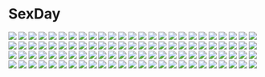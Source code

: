 # SexDay
![](https://konachan.com/jpeg/e99a16f4007262363a10979d01a5dcc0/Konachan.com%20-%20204309%20barefoot%20blue_eyes%20breasts%20bunny_ears%20cabbit%20collar%20game_cg%20long_hair%20necklace%20nipples%20panties%20rubi-sama%20sex%20skyfish%20topless%20underwear%20wristwear.jpg)
![](https://konachan.com/image/af53a4a10a70a32a54f66a1d2b90544d/Konachan.com%20-%20145210%20blush%20headphones%20ipod%20kanijiru%20orange_eyes%20original%20pink_hair%20short_hair%20skirt%20stars%20thighhighs%20zettai_ryouiki.jpg)
![](https://konachan.com/image/b316ea116bb553bef8ae92a2e7f0cdf2/Konachan.com%20-%2019123%20.hack__%20.hack__g.u.%20.hack__link%20.hack__roots%20haseo.jpg)
![](https://konachan.com/image/fdc022d69f2893baa1991fef98d81933/Konachan.com%20-%2071380%20blue_eyes%20brown_hair%20glasses%20long_hair%20makinami_mari_illustrious%20neon_genesis_evangelion%20school_uniform%20tie.jpg)
![](https://konachan.com/image/ac80646dcf82f4d6e4fbdba2635092c3/Konachan.com%20-%2093589%20aquarian_age%20bow%20feathers%20gloves%20hat%20long_hair%20red_eyes%20red_hair%20tachikawa_mushimaro%20tagme_%28character%29%20thighhighs%20wings.jpg)
![](https://konachan.com/image/d0c1d5393fffc009310cf79c4b773495/Konachan.com%20-%20275091%20blonde_hair%20breasts%20green_eyes%20kagamigawa_kuroe%20long_hair%20memories_off%20pantyhose%20ribbons%20shirt%20skirt%20zha_yu_bu_dong_hua.jpg)
![](https://konachan.com/jpeg/4d76f3413826abd3a96a2cc55cadb0e8/Konachan.com%20-%2038498%20cuffs_%28studio%29%20garden_%28galge%29.jpg)
![](https://konachan.com/jpeg/0d5839cd71ec9d370aac53773cc0bae9/Konachan.com%20-%20211944%20aqua_eyes%20black_hair%20choker%20dress%20hyanna-natsu%20long_hair%20original%20thighhighs%20watermark.jpg)
![](https://konachan.com/jpeg/0c083bcb522cbf27ec54886152f81b03/Konachan.com%20-%20222013%20aqua_eyes%20aqua_hair%20bow%20hatsune_miku%20kei_%28artist%29%20long_hair%20skirt%20thighhighs%20twintails%20vocaloid%20zettai_ryouiki.jpg)
![](https://konachan.com/image/030be3a1bb20c2ab81cfdc6df069b168/Konachan.com%20-%20171671%20airspace%20brown_eyes%20brown_hair%20close%20original%20petals.jpg)
![](https://konachan.com/image/8deca8e576119693265cce8c13878725/Konachan.com%20-%20126246%20blonde_hair%20blue_eyes%20braids%20ia%20long_hair%20pink_hair%20saine_%28artist%29%20skirt%20vocaloid.jpg)
![](https://konachan.com/jpeg/0731c8c01330ee4650b9835f20668c30/Konachan.com%20-%2075661%20animal_ears%20brown_hair%20panties%20red_eyes%20school_uniform%20underwear%20wink.jpg)
![](https://konachan.com/jpeg/fd1a4a8367b655563408859dae7c5b2d/Konachan.com%20-%20191875%20bikini%20blue_eyes%20brown_hair%20leaves%20nababa%20original%20swimsuit%20water%20wet.jpg)
![](https://konachan.com/image/df8f1a2a3184ffeedde6452f8acc8d50/Konachan.com%20-%2031769%20blonde_hair%20blue_eyes%20blush%20favorite%20food%20game_cg%20happy_margaret%21%20kokonoka%20minahase_karin%20school_uniform.jpg)
![](https://konachan.com/jpeg/53500f8563a864552dda777cc1228cc8/Konachan.com%20-%20199986%20animal_ears%20blush%20doggirl%20fang%20pink_eyes%20pink_hair%20scan%20school_swimsuit%20shiratama%20swim_ring%20swimsuit%20tail%20thighhighs%20twintails%20water.jpg)
![](https://konachan.com/image/14a673bc89b499451f7a8d8071e07266/Konachan.com%20-%20120394%20blonde_hair%20headphones%20seeu%20signed%20vocaloid.jpg)
![](https://konachan.com/jpeg/672042aa60121b48c2f43033dfebb238/Konachan.com%20-%20302078%20ass%20breasts%20guranyto%20kunikida_hanamaru%20love_live%21_school_idol_project%20love_live%21_sunshine%21%21%20nipples%20waifu2x.jpg)
![](https://konachan.com/jpeg/36727255265e0ed13508418f54b14700/Konachan.com%20-%20235793%20bondage%20boots%20breasts%20grass%20green_hair%20hikage%20nopan%20petals%20puroteinhime%20senran_kagura%20short_hair%20shorts%20spread_legs%20thighhighs%20yellow_eyes.jpg)
![](https://konachan.com/image/3cc23f1ef0d979383c80a102656aa52f/Konachan.com%20-%20250512%20breasts%20chibi%20cleavage%20computer%20food%20green_eyes%20green_hair%20hoodie%20jikeshi%20long_hair%20no_bra%20original%20thighhighs.jpg)
![](https://konachan.com/image/29fc43dea723fa9b8bcfc77ea5b543bf/Konachan.com%20-%2078526%202girls%20blush%20breasts%20glasses%20long_hair%20lucky_star%20narutaki_shin%20pink_hair%20purple_eyes%20short_hair%20takara_miyuki%20takara_yukari%20yuri.jpg)
![](https://konachan.com/jpeg/4e17bbfdfe5bc912e4afd539aabbe2d6/Konachan.com%20-%20273154%20ass%20black_hair%20cameltoe%20male%20original%20panties%20pink%20shirt_lift%20short_hair%20skirt%20thighhighs%20underwear%20urasuji_samurai.jpg)
![](https://konachan.com/image/d3e9e57a9661f486938d5586e178269c/Konachan.com%20-%20169404%202girls%20blush%20book%20choker%20drink%20gloves%20gray_hair%20green_eyes%20headband%20logo%20long_hair%20panties%20pink_hair%20red_eyes%20sesena_yau%20twintails%20underwear%20watermark.jpg)
![](https://konachan.com/jpeg/82d8af5336936698f9269c6d0312c0f9/Konachan.com%20-%20144849%20brown_eyes%20game_cg%20hug%20imouto_no_katachi%20long_hair%20pink_hair%20sena_miyuki%20sphere%20tagme_%28artist%29.jpg)
![](https://konachan.com/image/71be8fb8d3260438fad8ed8908492927/Konachan.com%20-%20237876%20black_hair%20brown_hair%20close%20dacchi%20green_eyes%20hat%20hug%20kono_subarashii_sekai_ni_shukufuku_wo%21%20male%20megumin%20satou_kazuma%20short_hair%20witch_hat.jpg)
![](https://konachan.com/jpeg/e0c7ab097dc13eeae480160042de3ab7/Konachan.com%20-%20284555%20blue_eyes%20bra%20breasts%20cleavage%20close%20ichinose_shiki%20idolmaster%20idolmaster_cinderella_girls%20long_hair%20open_shirt%20red_hair%20ryuu.%20underwear.jpg)
![](https://konachan.com/jpeg/ba7e4a2f1f9243906d18ddd569e9b283/Konachan.com%20-%2024936%20animal%20blue_hair%20bow%20bunny%20disgaea%20doll%20green%20pleinair%20pointed_ears%20red_eyes%20short_hair.jpg)
![](https://konachan.com/jpeg/6e7de29a586e20a550e895acc51223d4/Konachan.com%20-%20277025%20amduscias_%28megido72%29%20bettle_%28b_s_a_n%29%20bicolored_eyes%20bow%20goth-loli%20headband%20lolita_fashion%20long_hair%20megido72%20purple_hair%20signed%20umbrella%20wings.jpg)
![](https://konachan.com/jpeg/128492d92b6fef8b6faef48f293d95db/Konachan.com%20-%2090178%20blood%20blush%20chibi%20hat%20patchouli_knowledge%20touhou%20white%20yume_shokunin.jpg)
![](https://konachan.com/image/223db749f574fad10f32ae5b7d0b1ce5/Konachan.com%20-%20154087%20aircraft%20clouds%20nodata%20original%20scenic%20sky.jpg)
![](https://konachan.com/image/df11c597bc8cede211190c2dcdcea9f4/Konachan.com%20-%2057639%20k-on%21%20kotobuki_tsumugi.jpg)
![](https://konachan.com/image/4e31c0b98ecc4dba4eca1f621cd39b02/Konachan.com%20-%2044659%20amami_haruka%20idolmaster%20otonashi_kotori%20swimsuit.jpg)
![](https://konachan.com/jpeg/1df9e7e700ae43cd04fb9a5db86d340b/Konachan.com%20-%20270272%20blush%20bow%20bra%20breast_grab%20breasts%20cleavage%20close%20game_cg%20pink_hair%20purple_eyes%20short_hair%20tagme_%28artist%29%20tendou_arisu%20twintails%20underwear.jpg)
![](https://konachan.com/jpeg/3fa857a38ba3f2bc8c43e658e65ebad9/Konachan.com%20-%20160850%202girls%20asia_argento%20blonde_hair%20breasts%20cleavage%20highschool_dxd%20nude%20red_hair%20rias_gremory%20shower.jpg)
![](https://konachan.com/image/a47eff259e860db2feb1aaa76a9d50b3/Konachan.com%20-%2068505%20brown_eyes%20brown_hair%20close%20haruue_eri%20short_hair%20to_aru_kagaku_no_railgun%20to_aru_majutsu_no_index%20vector%20white.jpg)
![](https://konachan.com/jpeg/a8294547e8dc7fc3b6ead410d193693b/Konachan.com%20-%20200709%20brown_eyes%20close%20dark%20hat%20nagato_yuki%20purple_hair%20suzumiya_haruhi_no_yuutsu%20vector.jpg)
![](https://konachan.com/image/fce7f53b10adf2c235f0892102875843/Konachan.com%20-%20282519%20asa_no_ha%20black_hair%20blush%20breasts%20brown_eyes%20hat%20long_hair%20nipples%20no_bra%20nurse%20open_shirt%20original%20panties%20ponytail%20underwear%20undressing.jpg)
![](https://konachan.com/image/341e9f22b9b5c3ffe3d9658d2b346ddd/Konachan.com%20-%2043374%20to_heart.jpg)
![](https://konachan.com/image/2c9dca710ab4fad71f5224b2c81de39a/Konachan.com%20-%20170214%20bed%20brown_eyes%20brown_hair%20long_hair%20original%20school_uniform%20shiromi_%28ringo%29%20skirt.jpg)
![](https://konachan.com/jpeg/2956f2782c16d58bf968fdce4ce4dc31/Konachan.com%20-%20212272%20aqua_eyes%20black_hair%20glasses%20long_hair%20original%20school_uniform%20yanagi.jpg)
![](https://konachan.com/image/90e2c2a0dae8dacfbe91c6302b923cef/Konachan.com%20-%2054947%20akiyama_mio%20hirasawa_ui%20hirasawa_yui%20k-on%21%20kotobuki_tsumugi%20manabe_nodoka%20nakano_azusa%20tainaka_ritsu%20yamanaka_sawako.jpg)
![](https://konachan.com/image/9d63281b3818f7c85ea7f1cc1b1cc9c0/Konachan.com%20-%20261206%20blue_hair%20blush%20breasts%20brown_eyes%20cameltoe%20green_hair%20hatachi%20navel%20original%20panties%20ponytail%20ribbons%20short_hair%20skirt%20underwear%20upskirt%20wristwear.jpg)
![](https://konachan.com/image/86512fec2d9323ba559d2d2427af0070/Konachan.com%20-%2053542%20hakua_ugetsu.jpg)
![](https://konachan.com/jpeg/55da7a99a27ce8bb0d75a3d728e99536/Konachan.com%20-%2095414%20all_male%20kaito%20male%20vocaloid.jpg)
![](https://konachan.com/image/3ce0554cf0bc0e971fda8fad061f65d7/Konachan.com%20-%20283771%20apple%20dress%20food%20fruit%20miyanoyori%20original.jpg)
![](https://konachan.com/jpeg/41cf8933eec39244d4fc85968ac31dec/Konachan.com%20-%20189856%207th_dragon%207th_dragon_2020%20aqua_eyes%20aqua_hair%20dress%20hatsune_miku%20headband%20long_hair%20ribbons%20sugar_sound%20thighhighs%20twintails%20vocaloid.jpg)
![](https://konachan.com/jpeg/2605089ec229abc4fba5e6a5fd19734e/Konachan.com%20-%20278835%20blush%20breasts%20brown_hair%20garter_belt%20green_eyes%20hayabusa%20long_hair%20no_bra%20open_shirt%20original%20skirt%20stockings%20thighhighs%20zettai_ryouiki.jpg)
![](https://konachan.com/jpeg/b36a7464ddb4a6af45dd9195b6c41e8f/Konachan.com%20-%2069634%20amatsumi_sora_ni%20blush%20bra%20breasts%20clochette%20garter_belt%20hazuki_mikage%20nipples%20panties%20scan%20shintaro%20stockings%20underwear.jpg)
![](https://konachan.com/image/9eb02c62173453013f4158c9edf407e9/Konachan.com%20-%20298405%20blue_eyes%20breasts%20cape%20cleavage%20dress%20elsword%20gloves%20hoodie%20long_hair%20mal_poi%20petals%20signed%20skirt_lift%20stockings%20sunglasses%20white%20white_hair.jpg)
![](https://konachan.com/image/7b0ae2d41f5138be345d5a3a0c02e9cf/Konachan.com%20-%20102375%20brown_eyes%20brown_hair%20cherry_blossoms%20flowers%20hat%20maeda_risou%20original%20petals%20school_uniform%20short_hair.jpg)
![](https://konachan.com/jpeg/742c59c5e7af3a60b2bffdc4c2233243/Konachan.com%20-%20160414%20animal_ears%20blonde_hair%20foxgirl%20gloves%20hellshock%20original%20ponytail%20suzumi_%28hellshock%29.jpg)
![](https://konachan.com/jpeg/306fcf490dd743a155629d894c86c76d/Konachan.com%20-%20126470%20blue_eyes%20breasts%20cleavage%20game_cg%20group%20microphone%20prismatic_princess_union_stars%20short_hair.jpg)
![](https://konachan.com/image/382895234109070d1d5d152dafac6b6a/Konachan.com%20-%2028775%20monkey_d_luffy%20nami%20nico_robin%20one_piece%20roronoa_zoro%20sanji%20tony_tony_chopper%20usopp.jpg)
![](https://konachan.com/jpeg/59c506b328df4f1d9c9c22a768cfdd9e/Konachan.com%20-%20244154%20bra%20breasts%20brown_hair%20condom%20cum%20long_hair%20misaki_kurehito%20nipples%20open_shirt%20panties%20scan%20school_uniform%20skirt%20tie%20underwear%20undressing%20white.jpg)
![](https://konachan.com/image/461f5468053d93478cc25741b54df4f5/Konachan.com%20-%20298599%20blue_eyes%20blush%20breast_grab%20breasts%20censored%20god_eater%20gray_hair%20lolicept%20long_hair%20nipples%20paizuri%20penis%20sunglasses%20watermark.jpg)
![](https://konachan.com/jpeg/500b7076f07a54ce18c3e34fc29a9b45/Konachan.com%20-%20240593%20fate_grand_order%20fate_%28series%29%20kim_eb%20nero_claudius_%28bride%29%20nero_claudius_%28fate%29.jpg)
![](https://konachan.com/image/9eedf89be70b78e87b932fdd631da2f0/Konachan.com%20-%20138174%20blonde_hair%20hououin_suzume%20long_hair%20purple_eyes%20school_uniform%20takanae_kyourin%20twintails%20yumeiro_alouette%21.jpg)
![](https://konachan.com/image/c73de843a24676967bba1fa519463d33/Konachan.com%20-%2010148%20sailor_moon%20sailor_saturn%20tomoe_hotaru.jpg)
![](https://konachan.com/image/53994eb442f50dbaa8ebfcf2416b5c71/Konachan.com%20-%2026869%20tagme.jpg)
![](https://konachan.com/jpeg/ec46b4453a1b027efc896e070874b6a5/Konachan.com%20-%20267063%20bicycle%20bike_shorts%20blonde_hair%20hitomi_kazuya%20ribbons%20shorts%20skintight%20twintails%20watermark%20white.jpg)
![](https://konachan.com/image/18e3d501dc1a180eb88442eef54ebf06/Konachan.com%20-%2032418%20animal%20bird%20moon%20shihou_matsuri%20sola.jpg)
![](https://konachan.com/image/3b2d2772f048f114f657fc6a08634391/Konachan.com%20-%205984%20fireworks%20japanese_clothes%20shakugan_no_shana%20shana%20yoshida_kazumi%20yukata.jpg)
![](https://konachan.com/image/4bd80a7b6d70302824c64627889c960b/Konachan.com%20-%2060361%20amano_saki%20kanamemo%20kujiin_mika%20nakamachi_kana.jpg)
![](https://konachan.com/image/7adc4a490f19cf6dfa98e2b7690fe0f9/Konachan.com%20-%2095379%20animal_ears%20bow%20braids%20fang%20hat%20izayoi_sakuya%20katana%20konpaku_youmu%20maid%20myon%20red_eyes%20shoujo_ai%20sword%20tail%20tears%20touhou%20weapon%20wolfgirl%20zatoukujira.jpg)
![](https://konachan.com/jpeg/540cc8152159fbcf795f286a68d1ab04/Konachan.com%20-%20256710%202girls%20aliasing%20aqua_eyes%20azur_lane%20blush%20bow%20brown_hair%20dress%20foxgirl%20gloves%20long_hair%20panties%20red_eyes%20tail%20thighhighs%20underwear%20upskirt%20white_hair.jpg)
![](https://konachan.com/image/fab153adc9fea6b29dba06d53d6b86c5/Konachan.com%20-%20157010%20ryuusei_kiseki%20unisonshift.jpg)
![](https://konachan.com/image/038012fbe323afc3c343f67ddaf7c5a4/Konachan.com%20-%20155390%20ass%20blue_eyes%20breasts%20ikkitousen%20khalitzburg%20panties%20sonken_chuubou%20underwear.jpg)
![](https://konachan.com/image/73114933477ab4813f26b7bbfbc90a24/Konachan.com%20-%20126258%20building%20clouds%20kiyomin%20landscape%20moon%20original%20scenic%20sunset.jpg)
![](https://konachan.com/jpeg/ae835ae30d2900fe55280f765057d075/Konachan.com%20-%20199656%20ass_grab%20bed%20blonde_hair%20breast_grab%20breasts%20chrono_clock%20game_cg%20green_eyes%20headdress%20long_hair%20nipples%20no_bra%20panties%20underwear%20wet%20wristwear.jpg)
![](https://konachan.com/jpeg/85a8bdc4dee081e374387cae5229f103/Konachan.com%20-%20142021%20astronauts%20blue_hair%20blush%20bra%20churack_ririela%20erect%21%20game_cg%20garter_belt%20panties%20piromizu%20ponytail%20stockings%20underwear.jpg)
![](https://konachan.com/image/bc94b39e01426949b911ac63da072b4c/Konachan.com%20-%20254254%202girls%20akiyama_yukari%20blush%20breasts%20brown_eyes%20brown_hair%20cheerleader%20clouds%20navel%20nishizumi_miho%20scan%20short_hair%20shorts%20skirt%20sky%20tagme_%28artist%29.jpg)
![](https://konachan.com/image/a30225fc357a14d2bf5fb1994e3d2377/Konachan.com%20-%20182749%20akabane_rin%20akashi_%28kancolle%29%20amatsukaze_%28kancolle%29%20anthropomorphism%20clouds%20group%20kantai_collection%20sakawa_%28kancolle%29%20sky%20stars%20tanikaze_%28kancolle%29.jpg)
![](https://konachan.com/image/b8fb1cceaf90eed862975506ba490571/Konachan.com%20-%20124369%20black_hair%20black_rock_shooter%20blue_eyes%20boots%20chaigidhiell%20chain%20fire%20kuroi_mato%20shorts%20sword%20twintails%20weapon.jpg)
![](https://konachan.com/image/f1d2cebb63863c168a4c3b5a8d071699/Konachan.com%20-%20119251%20animal%20bell%20cat%20ha_ru%20nobody%20original.jpg)
![](https://konachan.com/image/22a474582b3c3e88cdf6fab2344d6de4/Konachan.com%20-%20258668%20aqua_eyes%20aqua_hair%20ass%20bell%20breasts%20dress%20logo%20necklace%20nipples%20pussy%20realistic%20sakimichan%20thighhighs%20twintails%20uncensored%20watermark%20wings.jpg)
![](https://konachan.com/image/64963924dca5ba705286454d6822e07e/Konachan.com%20-%20127749%20blonde_hair%20kise_yayoi%20precure%20smile_precure%21%20tasaka_shinnosuke.jpg)
![](https://konachan.com/image/995a4ac15fc25dac14985c90679bc32e/Konachan.com%20-%20270077%202girls%20blonde_hair%20cat_smile%20choker%20liya_nikorov%20long_hair%20pipimi%20pop_team_epic%20popuko%20purple_eyes%20purple_hair%20twintails%20watermark%20yellow_eyes.jpg)
![](https://konachan.com/image/4305fa3cb428d78eb182d378ea1a8bf0/Konachan.com%20-%2084625%20animal_ears%20blue_eyes%20blue_hair%20flat_chest%20gloves%20loli%20rui_wa_tomo_wo_yobu%20saeki_hokuto%20short_hair%20tail%20thighhighs%20underwear.jpg)
![](https://konachan.com/image/6847754d949e480bbc0985d89e7a9ac5/Konachan.com%20-%20177793%20boots%20green_eyes%20green_hair%20hat%20koyuiko%20long_hair%20luo_tianyi%20nurse%20panties%20skirt%20thighhighs%20underwear%20vocaloid%20vocaloid_china.jpg)
![](https://konachan.com/jpeg/66f5ca61460f592f553a0859cc352313/Konachan.com%20-%20226858%20fate_grand_order%20fate_%28series%29%20mash_kyrielight%20wowishi.jpg)
![](https://konachan.com/image/38aee963911cdf85c7df674614494332/Konachan.com%20-%2092139%20tagme.jpg)
![](https://konachan.com/image/0cd173477cdf60230c1625b453605599/Konachan.com%20-%20195719%20black_hair%20breasts%20green_eyes%20komone_ushio%20love_live%21_school_idol_project%20nipples%20panties%20thighhighs%20toujou_nozomi%20underwear.jpg)
![](https://konachan.com/image/08db4073fe48d8c9e89d8ba1ca63da7d/Konachan.com%20-%20156155%20building%20cherry_blossoms%20city%20clouds%20flowers%20fom_%28lifotai%29%20landscape%20nobody%20original%20scenic%20water%20waterfall.jpg)
![](https://konachan.com/jpeg/cfa8391ea1826af6681280327986e70c/Konachan.com%20-%20232323%20ass%20bath%20bathtub%20blonde_hair%20blush%20breasts%20fate_testarossa%20flowers%20geko_ohoshisama%20loli%20long_hair%20nipples%20red_eyes%20twintails%20waifu2x%20water.jpg)
![](https://konachan.com/image/357c0ccd96e41e0e811b2f397cda6ba5/Konachan.com%20-%2079512%202girls%20blonde_hair%20blue_hair%20flandre_scarlet%20instrument%20moon%20no_bra%20onokoro401%20open_shirt%20piano%20red%20red_eyes%20remilia_scarlet%20suit%20touhou%20vampire.jpg)
![](https://konachan.com/image/df479490dea52f301c0b3ee0c2936167/Konachan.com%20-%20203646%202girls%20anthropomorphism%20ass%20blonde_hair%20gray_hair%20kantai_collection%20long_hair%20no_bra%20open_shirt%20panties%20rerrere%20thighhighs%20underwear%20yuri.jpg)
![](https://konachan.com/image/080225c2e8a064d9387f38c331d47230/Konachan.com%20-%20155130%20black_rock_shooter%20dark_skin%20for_the_flandre%20hoodie%20koutari_yuu%20orange_eyes%20short_hair%20tail%20thighhighs%20weapon%20white_hair.jpg)
![](https://konachan.com/jpeg/ce4c1b5c2a3b85c29a1d097144cc3bce/Konachan.com%20-%2069074%202girls%20blush%20breasts%20kawamura_reo%20nipples%20nude%20open_shirt%20peko%20sawaguchi_mai%20short_hair%20sono_hanabira_ni_kuchizuke_wo%20yuri.jpg)
![](https://konachan.com/jpeg/c70cbb191d6d857a185b318d31334f47/Konachan.com%20-%20124018%20black_hair%20flowers%20horns%20japanese_clothes%20kimono%20long_hair%20original%20petals%20pointed_ears%20second_heaven.jpg)
![](https://konachan.com/jpeg/b16103b31803154f516b15812fb04436/Konachan.com%20-%20189982%20blue_eyes%20braids%20dress%20elbow_gloves%20glasses%20gloves%20headdress%20izayoi_sakuya%20knife%20maid%20maiwetea%20purple_hair%20short_hair%20touhou.jpg)
![](https://konachan.com/jpeg/8813ffd1cb271288729522bea1600044/Konachan.com%20-%20219813%20black_hair%20blush%20compile_heart%20date_a_live%20game_cg%20itsuka_shidou%20male%20red_eyes%20sting%20tokisaki_kurumi%20tsunako.jpg)
![](https://konachan.com/jpeg/7f90a26cea7a1ddf450817134ae161a7/Konachan.com%20-%2049971%20ayumi%20scan%20x-blades.jpg)
![](https://konachan.com/image/8dc510f859dee579e08c28723599ec37/Konachan.com%20-%20150060%20black_hair%20bra%20breasts%20cleavage%20flowers%20gloves%20horns%20long_hair%20navel%20original%20panties%20pointed_ears%20purple_eyes%20sword%20tail%20twintails%20underwear%20weapon.jpg)
![](https://konachan.com/image/d1b89e63521c37b48c8865b453f6810b/Konachan.com%20-%2029422%20sayonara_zetsubou_sensei.jpg)
![](https://konachan.com/image/c3de7b99769810cdb16ae5c2f6b2f8d2/Konachan.com%20-%20142902%20bikini%20bra%20breasts%20hoshii_miki%20idolmaster%20nipples%20shiromomo%20swimsuit%20underwear.jpg)
![](https://konachan.com/jpeg/c1ad84fbb148d485d778ca8b313026de/Konachan.com%20-%20208506%20blonde_hair%20blue_eyes%20chuunibyou_demo_koi_ga_shitai%21%20cropped%20dekomori_sanae%20kneehighs%20long_hair%20school_uniform%20socks%20swordsouls%20tears%20twintails.jpg)
![](https://konachan.com/jpeg/69c9f3cbe01a4490223030b2c64e04dd/Konachan.com%20-%20258083%20ass%20bow%20breasts%20censored%20dark_skin%20game_cg%20navel%20nipples%20open_shirt%20penis%20pussy%20pussy_juice%20sex%20short_hair%20splush_wave%20thighhighs%20wet%20youta.jpg)
![](https://konachan.com/image/fcb90edc4bb442d23c669b2605d7b690/Konachan.com%20-%20287158%20ass%20bed%20black_hair%20blue_eyes%20blush%20bra%20breasts%20cameltoe%20condom%20long_hair%20navel%20nipples%20open_shirt%20panties%20stockings%20thighhighs%20underwear%20wet.jpg)
![](https://konachan.com/jpeg/72fb104e783b5e099c84b80945cd2a32/Konachan.com%20-%20168756%20aqua_hair%20blue_eyes%20blush%20breasts%20catgirl%20long_hair%20mvv%20nipples%20original%20pajamas%20pink_hair%20ponytail%20pussy%20red_eyes%20red_hair%20skirt%20tail%20twintails%20wink.jpg)
![](https://konachan.com/image/0bf95e5711daad325d5e6c0d81bf0bdb/Konachan.com%20-%2053101%20touhou%20yakumo_yukari.jpg)
![](https://konachan.com/image/44b079f9b15b6a607281dfb3ea79dab8/Konachan.com%20-%2068020%20aono_miki%20blush%20breasts%20chobipero%20cleavage%20flowers%20higashi_setsuna%20momozono_love%20petals%20precure%20wedding_attire%20white%20yamabuki_inori.jpg)
